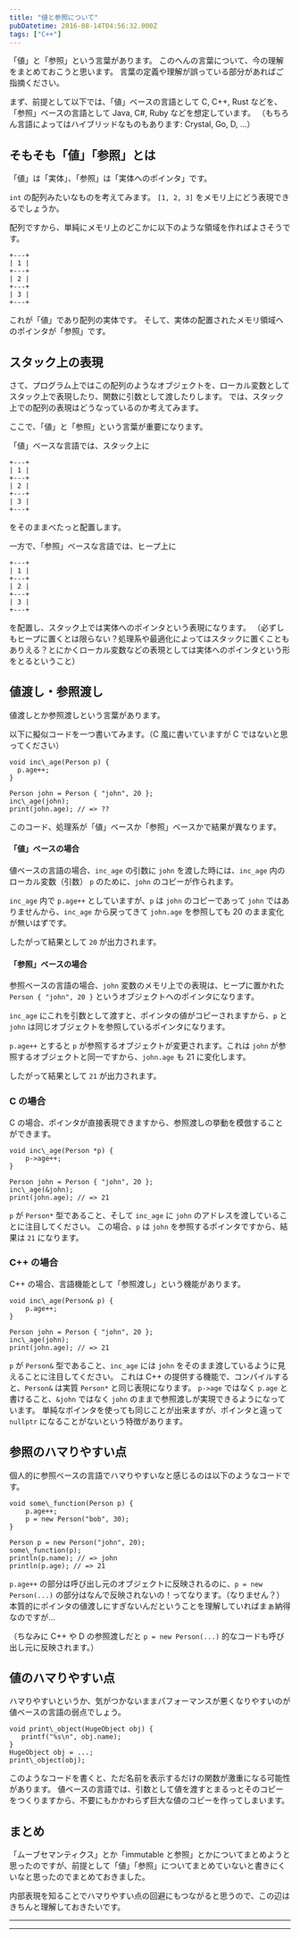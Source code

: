 ```yaml
---
title: "値と参照について"
pubDatetime: 2016-08-14T04:56:32.000Z
tags: ["C++"]
---
```


「値」と「参照」という言葉があります。
このへんの言葉について、今の理解をまとめておこうと思います。
言葉の定義や理解が誤っている部分があればご指摘ください。

まず、前提として以下では、「値」ベースの言語として C, C++, Rust などを、「参照」ベースの言語として Java, C#, Ruby などを想定しています。
（もちろん言語によってはハイブリッドなものもあります: Crystal, Go, D, ...）

## そもそも「値」「参照」とは

「値」は「実体」、「参照」は「実体へのポインタ」です。

`int` の配列みたいなものを考えてみます。
`[1, 2, 3]` をメモリ上にどう表現できるでしょうか。

配列ですから、単純にメモリ上のどこかに以下のような領域を作ればよさそうです。

```
+---+
| 1 |
+---+
| 2 |
+---+
| 3 |
+---+
```

これが「値」であり配列の実体です。
そして、実体の配置されたメモリ領域へのポインタが「参照」です。

## スタック上の表現

さて、プログラム上ではこの配列のようなオブジェクトを、ローカル変数としてスタック上で表現したり、関数に引数として渡したりします。
では、スタック上での配列の表現はどうなっているのか考えてみます。

ここで、「値」と「参照」という言葉が重要になります。

「値」ベースな言語では、スタック上に

```
+---+
| 1 |
+---+
| 2 |
+---+
| 3 |
+---+
```

をそのままべたっと配置します。

一方で、「参照」ベースな言語では、ヒープ上に

```
+---+
| 1 |
+---+
| 2 |
+---+
| 3 |
+---+
```

を配置し、スタック上では実体へのポインタという表現になります。
（必ずしもヒープに置くとは限らない？処理系や最適化によってはスタックに置くこともありえる？とにかくローカル変数などの表現としては実体へのポインタという形をとるということ）

## 値渡し・参照渡し

値渡しとか参照渡しという言葉があります。

以下に擬似コードを一つ書いてみます。（C 風に書いていますが C ではないと思ってください）

```
void inc\_age(Person p) {
  p.age++;
}

Person john = Person { "john", 20 };
inc\_age(john);
print(john.age); // => ??

```

このコード、処理系が「値」ベースか「参照」ベースかで結果が異なります。

#### 「値」ベースの場合

値ベースの言語の場合、`inc_age` の引数に `john` を渡した時には、`inc_age` 内のローカル変数（引数） `p` のために、`john` のコピーが作られます。

`inc_age` 内で `p.age++` としていますが、`p` は `john` のコピーであって `john` ではありませんから、`inc_age` から戻ってきて `john.age` を参照しても 20 のまま変化が無いはずです。

したがって結果として `20` が出力されます。

#### 「参照」ベースの場合

参照ベースの言語の場合、`john` 変数のメモリ上での表現は、ヒープに置かれた `Person { "john", 20 }` というオブジェクトへのポインタになります。

`inc_age` にこれを引数として渡すと、ポインタの値がコピーされますから、`p` と `john` は同じオブジェクトを参照しているポインタになります。

`p.age++` とすると `p` が参照するオブジェクトが変更されます。これは `john` が参照するオブジェクトと同一ですから、`john.age` も 21 に変化します。

したがって結果として `21` が出力されます。

### C の場合

C の場合、ポインタが直接表現できますから、参照渡しの挙動を模倣することができます。

```
void inc\_age(Person *p) {
    p->age++;
}

Person john = Person { "john", 20 };
inc\_age(&john);
print(john.age); // => 21

```

`p` が `Person*` 型であること、そして `inc_age` に `john` のアドレスを渡していることに注目してください。
この場合、`p` は `john` を参照するポインタですから、結果は `21` になります。

### C++ の場合

C++ の場合、言語機能として「参照渡し」という機能があります。

```
void inc\_age(Person& p) {
    p.age++;
}

Person john = Person { "john", 20 };
inc\_age(john);
print(john.age); // => 21

```

`p` が `Person&` 型であること、`inc_age` には `john` をそのまま渡しているように見えることに注目してください。
これは C++ の提供する機能で、コンパイルすると、`Person&` は実質 `Person*` と同じ表現になります。
`p->age` ではなく `p.age` と書けること、`&john` ではなく `john` のままで参照渡しが実現できるようになっています。
単純なポインタを使っても同じことが出来ますが、ポインタと違って `nullptr` になることがないという特徴があります。

## 参照のハマりやすい点

個人的に参照ベースの言語でハマりやすいなと感じるのは以下のようなコードです。

```
void some\_function(Person p) {
    p.age++;
    p = new Person("bob", 30);
}

Person p = new Person("john", 20);
some\_function(p);
println(p.name); // => john
println(p.age); // => 21

```

`p.age++` の部分は呼び出し元のオブジェクトに反映されるのに、`p = new Person(...)` の部分はなんで反映されないの！ってなります。（なりません？）
本質的にポインタの値渡しにすぎないんだということを理解していればまぁ納得なのですが...

（ちなみに C++ や D の参照渡しだと `p = new Person(...)` 的なコードも呼び出し元に反映されます。）

## 値のハマりやすい点

ハマりやすいというか、気がつかないままパフォーマンスが悪くなりやすいのが値ベースの言語の弱点でしょう。

```
void print\_object(HugeObject obj) {
   printf("%s\n", obj.name);
}
HugeObject obj = ...;
print\_object(obj);

```

このようなコードを書くと、ただ名前を表示するだけの関数が激重になる可能性があります。
値ベースの言語では、引数として値を渡すとまるっとそのコピーをつくりますから、不要にもかかわらず巨大な値のコピーを作ってしまいます。

## まとめ

「ムーブセマンティクス」とか「immutable と参照」とかについてまとめようと思ったのですが、前提として「値」「参照」についてまとめていないと書きにくいなと思ったのでまとめておきました。

内部表現を知ることでハマりやすい点の回避にもつながると思うので、この辺はきちんと理解しておきたいです。

---

---
